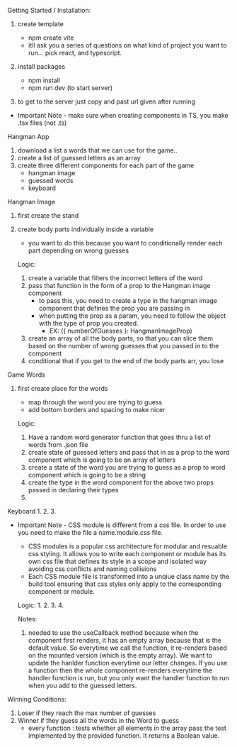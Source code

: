 Getting Started / Installation:

1. create template
    - npm create vite
    - itll ask you a series of questions on what kind of project you want to run... pick react, and typescript.

2. install packages
    - npm install
    - npm run dev (to start server)

3. to get to the server just copy and past url given after running


* Important Note - make sure when creating components in TS, you make .tsx files (not .ts)

Hangman App 
1. download a list a words that we can use for the game..
2. create a list of guessed letters as an array 
3. create three different components for each part of the game
    - hangman image
    - guessed words
    - keyboard



Hangman Image
1. first create the stand
2. create body parts individually inside a variable
    - you want to do this because you want to conditionally render each part depending on wrong guesses

    Logic:
    1. create a variable that filters the incorrect letters of the word
    2. pass that function in the form of a prop to the Hangman image component
        - to pass this, you need to create a type in the hangman image component that defines the prop you are passing in
        - when putting the prop as a param, you need to follow the object with the type of prop you created.
            - EX: ({ numberOfGuesses }: HangmanImageProp)
    3. create an array of all the body parts, so that you can slice them based on the number of wrong guesses that you passed in to the component
    4. conditional that if you get to the end of the body parts arr, you lose


Game Words
1. first create place for the words
    - map through the word you are trying to guess
    - add bottom borders and spacing to make nicer

    Logic:
    1. Have a random word generator function that goes thru a list of words from .json file
    2. create state of guessed letters and pass that in as a prop to the word component which is going to be an array of letters
    3. create a state of the word you are trying to guess as a prop to word component which is going to be a string
    4. create the type in the word component for the above two props passed in declaring their types
    5. 



Keyboard 
1. 
2. 
3. 

* Important Note - CSS module is different from a css file. In order to use you need to make the file a name.module.css file. 
    - CSS modules is a popular css architecture for modular and resuable css styling. It allows you to write each component or module has its own css file that defines its style in a scope and isolated way avoiding css conflicts and naming collisions
    - Each CSS module file is transformed into a unqiue class name by the build tool ensuring that css styles only apply to the corresponding component or module. 


    Logic:
    1. 
    2. 
    3. 
    4. 

    Notes:
    1. needed to use the useCallback method because when the component first renders, it has an empty array because that is the default value. So everytime we call the function, it re-renders based on the mounted version (which is the empty array). We want to update the hanlder function everytime our letter changes. If you use a function then the whole component re-renders everytime the handler function is run, but you only want the handler function to run when you add to the guessed letters. 



Winning Conditions:
1. Loser if they reach the max number of guesses
2. Winner if they guess all the words in the Word to guess
    - every function :  tests whether all elements in the array pass the test implemented by the provided function. It returns a Boolean value.
